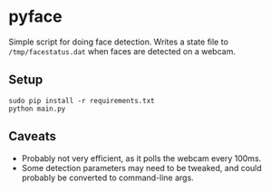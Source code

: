 # pyface
Simple script for doing face detection.  Writes a state file to `/tmp/facestatus.dat` when faces are detected on a webcam.

## Setup
```
sudo pip install -r requirements.txt
python main.py
```

## Caveats
- Probably not very efficient, as it polls the webcam every 100ms.
- Some detection parameters may need to be tweaked, and could probably be
  converted to command-line args.

